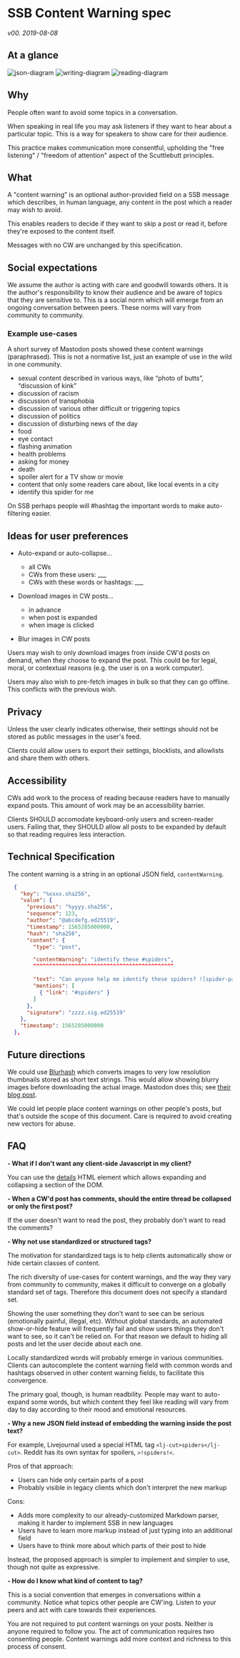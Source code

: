 # SSB Content Warning spec

*v00.  2019-08-08*

## At a glance

![json-diagram](cw-json.png)
![writing-diagram](cw-writing.png)
![reading-diagram](cw-reading.png)

## Why

People often want to avoid some topics in a conversation.

When speaking in real life you may ask listeners if they want to hear about a particular topic.  This is a way for speakers to show care for their audience.

This practice makes communication more consentful, upholding the "free listening" / "freedom of attention" aspect of the Scuttlebutt principles.

## What

A "content warning" is an optional author-provided field on a SSB message which describes, in human language, any content in the post which a reader may wish to avoid.

This enables readers to decide if they want to skip a post or read it, before they're exposed to the content itself.

Messages with no CW are unchanged by this specification.

## Social expectations

We assume the author is acting with care and goodwill towards others.  It is the author's responsibility to know their audience and be aware of topics that they are sensitive to.  This is a social norm which will emerge from an ongoing conversation between peers.  These norms will vary from community to community.

### Example use-cases

A short survey of Mastodon posts showed these content warnings (paraphrased).  This is not a normative list, just an example of use in the wild in one community.

* sexual content described in various ways, like “photo of butts”, “discussion of kink”
* discussion of racism
* discussion of transphobia
* discussion of various other difficult or triggering topics
* discussion of politics
* discussion of disturbing news of the day
* food
* eye contact
* flashing animation
* health problems
* asking for money
* death
* spoiler alert for a TV show or movie
* content that only some readers care about, like local events in a city
* identify this spider for me

On SSB perhaps people will #hashtag the important words to make auto-filtering easier.

## Ideas for user preferences

* Auto-expand or auto-collapse...
  * all CWs
  * CWs from these users: ___
  * CWs with these words or hashtags: ___

* Download images in CW posts...
  * in advance
  * when post is expanded
  * when image is clicked

* Blur images in CW posts

Users may wish to only download images from inside CW'd posts on demand, when they choose to expand the post.  This could be for legal, moral, or contextual reasons (e.g. the user is on a work computer).

Users may also wish to pre-fetch images in bulk so that they can go offline.  This conflicts with the previous wish.

## Privacy

Unless the user clearly indicates otherwise, their settings should not be stored as public messages in the user's feed.

Clients could allow users to export their settings, blocklists, and allowlists and share them with others.

## Accessibility

CWs add work to the process of reading because readers have to manually expand posts.  This amount of work may be an accessibility barrier.

Clients SHOULD accomodate keyboard-only users and screen-reader users.  Failing that, they SHOULD allow all posts to be expanded by default so that reading requires less interaction.

## Technical Specification

The content warning is a string in an optional JSON field, `contentWarning`.

```json
  {
    "key": "%xxxx.sha256",
    "value": {
      "previous": "%yyyy.sha256",
      "sequence": 123,
      "author": "@abcdefg.ed25519",
      "timestamp": 1565285000000,
      "hash": "sha256",
      "content": {
        "type": "post",

        "contentWarning": "identify these #spiders",
        ^^^^^^^^^^^^^^^^^^^^^^^^^^^^^^^^^^^^^^^^^^^^

        "text": "Can anyone help me identify these spiders? ![spider-party.jpg](&ssss.sha256)",
        "mentions": [
          { "link": "#spiders" }
        ]
      },
      "signature": "zzzz.sig.ed25519"
    },
    "timestamp": 1565285000000
  },
```

## Future directions

We could use [Blurhash](https://blurha.sh) which converts images to very low resolution thumbnails stored as short text strings.  This would allow showing blurry images before downloading the actual image.  Mastodon does this; see [their blog post](https://blog.joinmastodon.org/2019/05/improving-support-for-adult-content-on-mastodon/).

We could let people place content warnings on other people's posts, but that's outside the scope of this document.  Care is required to avoid creating new vectors for abuse.

## FAQ

**- What if I don't want any client-side Javascript in my client?**

You can use the [details](https://developer.mozilla.org/en-US/docs/Web/HTML/Element/details) HTML element which allows expanding and collapsing a section of the DOM.

**- When a CW'd post has comments, should the entire thread be collapsed or only the first post?**

If the user doesn't want to read the post, they probably don't want to read the comments?

**- Why not use standardized or structured tags?**

The motivation for standardized tags is to help clients automatically show or hide certain classes of content.

The rich diversity of use-cases for content warnings, and the way they vary from community to community, makes it difficult to converge on a globally standard set of tags.  Therefore this document does not specify a standard set.

Showing the user something they don't want to see can be serious (emotionally painful, illegal, etc).  Without global standards, an automated show-or-hide feature will frequently fail and show users things they don't want to see, so it can't be relied on.  For that reason we default to hiding all posts and let the user decide about each one.

Locally standardized words will probably emerge in various communities.  Clients can autocomplete the content warning field with common words and hashtags observed in other content warning fields, to facilitate this convergence.

The primary goal, though, is human readbility.  People may want to auto-expand some words, but which content they feel like reading will vary from day to day according to their mood and emotional resources.

**- Why a new JSON field instead of embedding the warning inside the post text?**

For example, Livejournal used a special HTML tag `<lj-cut>spiders</lj-cut>`.  Reddit has its own syntax for spoilers, `>!spiders!<`.

Pros of that approach:
* Users can hide only certain parts of a post
* Probably visible in legacy clients which don't interpret the new markup

Cons:
* Adds more complexity to our already-customized Markdown parser, making it harder to implement SSB in new languages
* Users have to learn more markup instead of just typing into an additional field
* Users have to think more about which parts of their post to hide

Instead, the proposed approach is simpler to implement and simpler to use, though not quite as expressive.

**- How do I know what kind of content to tag?**

This is a social convention that emerges in conversations within a community.  Notice what topics other people are CW'ing.  Listen to your peers and act with care towards their experiences. 

You are not required to put content warnings on your posts.  Neither is anyone required to follow you.  The act of communication requires two consenting people.  Content warnings add more context and richness to this process of consent.
